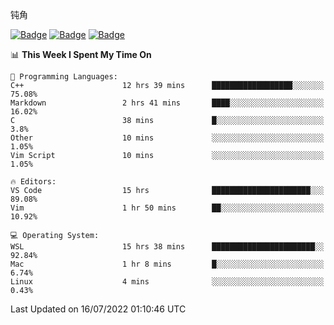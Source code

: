 钝角


[![Badge](https://cp-logo.vercel.app/leetcode-cn/_Hy3)](https://leetcode.cn/u/_hy3/)
[![Badge](https://cp-logo.vercel.app/codeforces/buhuixiedaima)](https://codeforces.com/profile/buhuixiedaima)
[![Badge](https://cp-logo.vercel.app/atcoder/Hy3)](https://atcoder.jp/users/Hy3)
<br>
<!--START_SECTION:waka-->
📊 **This Week I Spent My Time On** 

```text
💬 Programming Languages: 
C++                      12 hrs 39 mins      ██████████████████░░░░░░░   75.08% 
Markdown                 2 hrs 41 mins       ████░░░░░░░░░░░░░░░░░░░░░   16.02% 
C                        38 mins             █░░░░░░░░░░░░░░░░░░░░░░░░   3.8% 
Other                    10 mins             ░░░░░░░░░░░░░░░░░░░░░░░░░   1.05% 
Vim Script               10 mins             ░░░░░░░░░░░░░░░░░░░░░░░░░   1.05%

🔥 Editors: 
VS Code                  15 hrs              ██████████████████████░░░   89.08% 
Vim                      1 hr 50 mins        ██░░░░░░░░░░░░░░░░░░░░░░░   10.92%

💻 Operating System: 
WSL                      15 hrs 38 mins      ███████████████████████░░   92.84% 
Mac                      1 hr 8 mins         █░░░░░░░░░░░░░░░░░░░░░░░░   6.74% 
Linux                    4 mins              ░░░░░░░░░░░░░░░░░░░░░░░░░   0.43%

```


 Last Updated on 16/07/2022 01:10:46 UTC
<!--END_SECTION:waka-->

